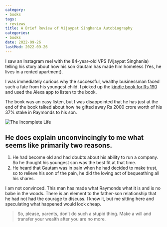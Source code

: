 ```yaml
---
category:
- books
tags:
- reviews
title: A Brief Review of Vijaypat Singhania Autobiography
categories:
- books
date: 2022-09-26
lastMod: 2022-09-26
---
```

I saw an Instagram reel with the 84-year-old VPS (Vijaypat Singhania) telling his story about how his son Gautam has made him homeless (Yes, he lives in a rented apartment).

I was immediately curious why the successful, wealthy businessman faced such a fate from his youngest child. I picked up the [kindle book for Rs 190](https://www.amazon.in/Incomplete-Life-Autobiography-Vijaypat-Singhania-ebook/dp/B09KNP5MHQ/ref=tmm_kin_swatch_0?_encoding=UTF8&qid=&sr=) and used the Alexa app to listen to the book.

The book was an easy listen, but I was disappointed that he has just at the end of the book talked about how he gifted away Rs 2000 crore worth of his 37% stake in Raymonds to his son.

![The Incomplete Life](https://images.moneycontrol.com/static-mcnews/2021/10/singhania-book-cover-328x435.jpg)

## He does explain unconvincingly to me what seems like primarily two reasons. 
1. He had become old and had doubts about his ability to run a company. So he thought his youngest son was the best fit at that time. 
2. He heard that Gautam was in pain when he had decided to make trust, so to relieve his son of the pain, he did the loving act of bequeathing all his shares.

I am not convinced. This man has made what Raymonds what it is and is no babe in the woods. There is an element to the father-son relationship that he had not had the courage to discuss. I know it, but me sitting here and speculating what happened would look cheap.

> So, please, parents, don’t do such a stupid thing. Make a will and transfer your wealth after you are no more.
